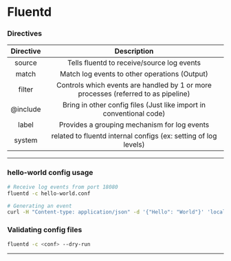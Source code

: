 # Fluentd

### Directives

| Directive |                                     Description                                    |
|:---------:|:----------------------------------------------------------------------------------:|
|   source  |                     Tells fluentd to receive/source log events                     |
|   match   |                        Match log events to other operations (Output)               |
|   filter  | Controls which events are handled by 1 or more processes (referred to as pipeline) |
|  @include |         Bring in other config files (Just like import in conventional code)        |
|   label   |                    Provides a grouping mechanism for log events                    |
|   system  |           related to fluentd internal configs (ex: setting of log levels)          |

---

### hello-world config usage
```bash
# Receive log events from port 18080
fluentd -c hello-world.conf

# Generating an event
curl -H "Content-type: application/json" -d '{"Hello": "World"}' 'localhost:18080'
```

### Validating config files
```bash
fluentd -c <conf> --dry-run
```

---